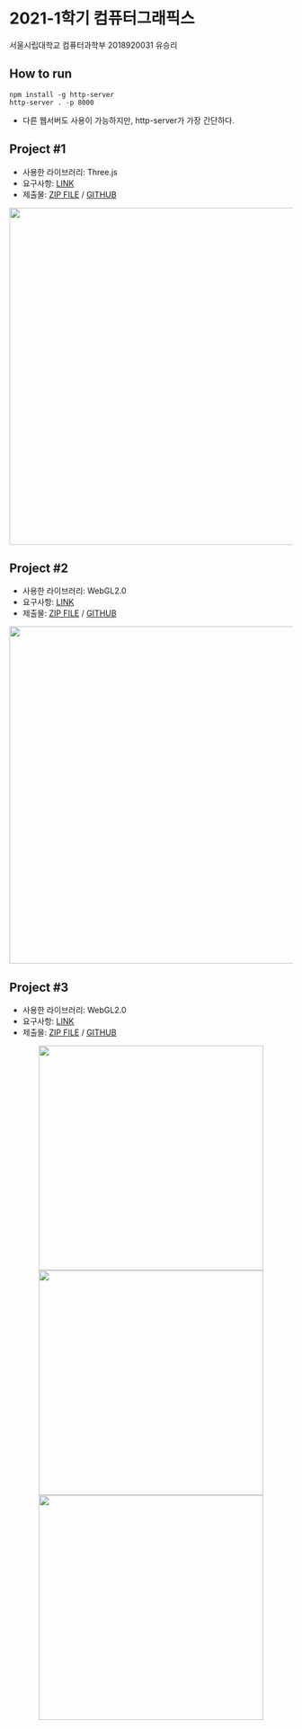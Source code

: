 # 2021-1학기 컴퓨터그래픽스
서울시립대학교 컴퓨터과학부 2018920031 유승리

## How to run
    npm install -g http-server
    http-server . -p 8000
- 다른 웹서버도 사용이 가능하지만, http-server가 가장 간단하다.   

## Project #1
- 사용한 라이브러리: Three.js
- 요구사항: [LINK](https://github.com/seungriyou/cg-2021-2/blob/main/proj1/proj1.pdf)
- 제출물: [ZIP FILE](https://github.com/seungriyou/cg-2021-2/blob/main/proj1/proj1-2018920031-%EC%9C%A0%EC%8A%B9%EB%A6%AC.zip) / [GITHUB](https://github.com/seungriyou/cg-2021-2/tree/main/proj1)
  
<p style="text-align: center;">
    <img src="https://user-images.githubusercontent.com/43572543/147849542-8a92ae2b-aefa-4af4-ab91-892bb23bd103.gif" width="600" />  
</p>

## Project #2
- 사용한 라이브러리: WebGL2.0
- 요구사항: [LINK](https://github.com/seungriyou/cg-2021-2/blob/main/proj2/proj2.pdf)
- 제출물: [ZIP FILE](https://github.com/seungriyou/cg-2021-2/blob/main/proj2/proj2-2018920031-%EC%9C%A0%EC%8A%B9%EB%A6%AC.zip) / [GITHUB](https://github.com/seungriyou/cg-2021-2/tree/main/proj2)
  
<p style="text-align: center;">
    <img src="https://user-images.githubusercontent.com/43572543/147849558-128823c1-2ae1-4c3d-836f-fb7b3a6a3e4a.gif" width="600" />   
</p>

## Project #3
- 사용한 라이브러리: WebGL2.0
- 요구사항: [LINK](https://github.com/seungriyou/cg-2021-2/blob/main/proj3/proj3-2021.pdf)
- 제출물: [ZIP FILE](https://github.com/seungriyou/cg-2021-2/blob/main/proj3/proj3-2018920031-%EC%9C%A0%EC%8A%B9%EB%A6%AC.zip) / [GITHUB](https://github.com/seungriyou/cg-2021-2/tree/main/proj3)
  
<p style="text-align: center;">
    <img src="https://user-images.githubusercontent.com/43572543/147849573-917e880f-4b8f-450c-aa62-bc27b340296e.gif" width="400" />   
    <img src="https://user-images.githubusercontent.com/43572543/147849578-7952b67c-639b-4a97-82a7-087d2df008c8.gif" width="400" />   
    <img src="https://user-images.githubusercontent.com/43572543/147849593-abea3d4a-976c-436b-b07b-14da8285522e.gif" width="400" />   
</p>